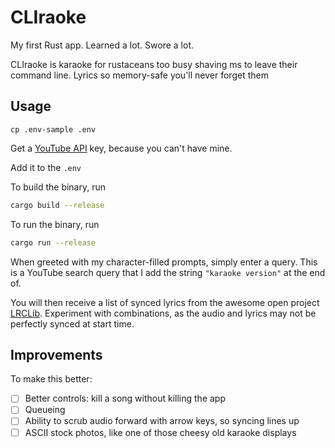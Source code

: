 # CLIraoke

My first Rust app. Learned a lot. Swore a lot.

CLIraoke is karaoke for rustaceans too busy shaving ms to leave their command line. Lyrics so memory-safe you'll never forget them

## Usage

`cp .env-sample .env`

Get a [YouTube API](https://developers.google.com/youtube/v3/getting-started) key, because you can't have mine.

Add it to the `.env`

To build the binary, run 
```bash
cargo build --release
```

To run the binary, run
```bash
cargo run --release
```

When greeted with my character-filled prompts, simply enter a query. This is a YouTube search query that I add the string `"karaoke version"` at the end of.

You will then receive a list of synced lyrics from the awesome open project [LRCLib](https://lrclib.net/). Experiment with combinations, as the audio and lyrics may not be perfectly synced at start time.

## Improvements

To make this better:

- [ ] Better controls: kill a song without killing the app
- [ ] Queueing
- [ ] Ability to scrub audio forward with arrow keys, so syncing lines up
- [ ] ASCII stock photos, like one of those cheesy old karaoke displays